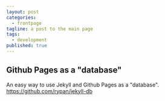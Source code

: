 ```yaml
---
layout: post
categories: 
  - frontpage
tagline: a post to the main page
tags:
  - development
published: true
---
```


## Github Pages as a "database"
An easy way to use Jekyll and Github Pages as a "database".
https://github.com/rypan/jekyll-db
